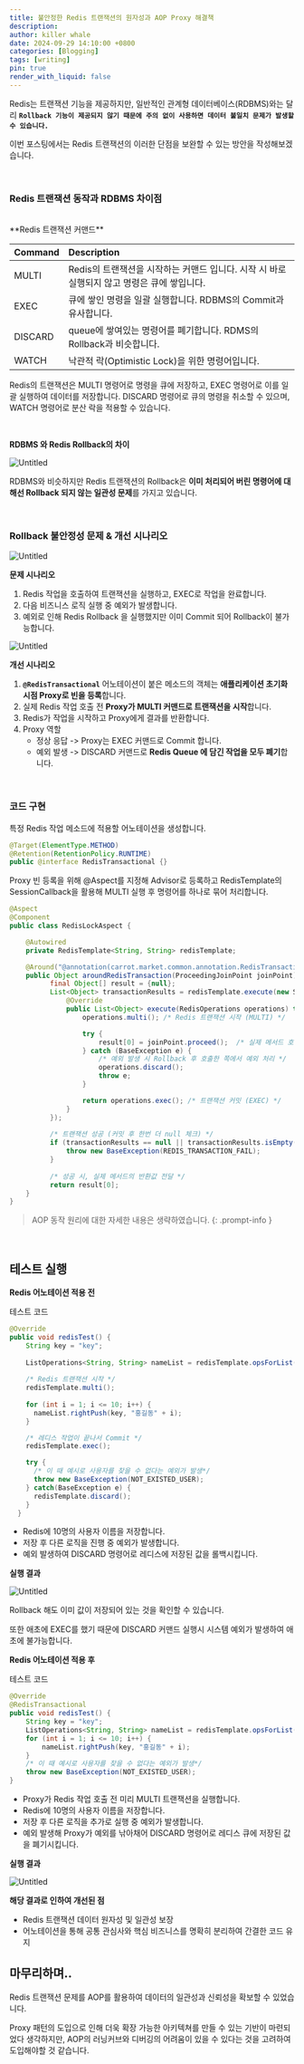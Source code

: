```yaml
---
title: 불안정한 Redis 트랜잭션의 원자성과 AOP Proxy 해결책
description: 
author: killer whale
date: 2024-09-29 14:10:00 +0800
categories: [Blogging]
tags: [writing]
pin: true
render_with_liquid: false
---
```


Redis는 트랜잭션 기능을 제공하지만, 일반적인 관계형 데이터베이스(RDBMS)와는 달리 **`Rollback 기능이 제공되지 않기 때문에 주의 없이 사용하면 데이터 불일치 문제가 발생할 수 있습니다.`**

이번 포스팅에서는 Redis 트랜잭션의 이러한 단점을 보완할 수 있는 방안을 작성해보겠습니다.

<br/>

### Redis 트랜잭션 동작과 RDBMS 차이점

<br/>
**Redis 트랜잭션 커맨드**

| Command | Description                                             |
|:--------|:--------------------------------------------------------|
| MULTI   | Redis의 트랜잭션을 시작하는 커맨드 입니다. 시작 시 바로 실행되지 않고 명령은 큐에 쌓입니다. |
| EXEC    | 큐에 쌓인 명령을 일괄 실행합니다. RDBMS의 Commit과 유사합니다.               |
| DISCARD | queue에 쌓여있는 명령어를 폐기합니다. RDMS의 Rollback과 비슷합니다.          |
| WATCH   | 낙관적 락(Optimistic Lock)을 위한 명령어입니다.                      |

Redis의 트랜잭션은 MULTI 명령어로 명령을 큐에 저장하고, EXEC 명령어로 이를 일괄 실행하여 데이터를 저장합니다. 
DISCARD 명령어로 큐의 명령을 취소할 수 있으며, WATCH 명령어로 분산 락을 적용할 수 있습니다.

<br/>

**RDBMS 와 Redis Rollback의 차이**

![Untitled](https://killerwhale1125.github.io/assets/img/post/aop/redis-rdbms.png)

RDBMS와 비슷하지만 Redis 트랜잭션의 Rollback은 **이미 처리되어 버린 명령어에 대해선 Rollback 되지 않는 일관성 문제**를 가지고 있습니다.

<br/>

### Rollback 불안정성 문제 & 개선 시나리오

![Untitled](https://killerwhale1125.github.io/assets/img/post/aop/transaction-fail.png)

**문제 시나리오**
1. Redis 작업을 호출하여 트랜잭션을 실행하고, EXEC로 작업을 완료합니다.
2. 다음 비즈니스 로직 실행 중 예외가 발생합니다.
3. 예외로 인해 Redis Rollback 을 실행했지만 이미 Commit 되어 Rollback이 불가능합니다.

![Untitled](https://killerwhale1125.github.io/assets/img/post/aop/transaction-success.png)

**개선 시나리오**
1. **`@RedisTransactional`** 어노테이션이 붙은 메소드의 객체는 **애플리케이션 초기화 시점 Proxy로 빈을 등록**합니다.
2. 실제 Redis 작업 호출 전 **Proxy가 MULTI 커맨드로 트랜잭션을 시작**합니다.
3. Redis가 작업을 시작하고 Proxy에게 결과를 반환합니다.
4. Proxy 역할
   - 정상 응답 -> Proxy는 EXEC 커맨드로 Commit 합니다.
   - 예외 발생 -> DISCARD 커맨드로 **Redis Queue 에 담긴 작업을 모두 폐기**합니다.

<br/>

### 코드 구현

특정 Redis 작업 메소드에 적용할 어노테이션을 생성합니다.
```java
@Target(ElementType.METHOD)
@Retention(RetentionPolicy.RUNTIME)
public @interface RedisTransactional {}
```

Proxy 빈 등록을 위해 @Aspect를 지정해 Advisor로 등록하고 RedisTemplate의 SessionCallback을 활용해 MULTI 실행 후 명령어를 하나로 묶어 처리합니다.

```java
@Aspect
@Component
public class RedisLockAspect {

    @Autowired
    private RedisTemplate<String, String> redisTemplate;

    @Around("@annotation(carrot.market.common.annotation.RedisTransactional)")
    public Object aroundRedisTransaction(ProceedingJoinPoint joinPoint) throws Throwable {
          final Object[] result = {null};
          List<Object> transactionResults = redisTemplate.execute(new SessionCallback<>() {
              @Override
              public List<Object> execute(RedisOperations operations) throws DataAccessException {
                  operations.multi(); /* Redis 트랜잭션 시작 (MULTI) */

                  try {
                      result[0] = joinPoint.proceed();  /* 실제 메서드 호출 */
                  } catch (BaseException e) {
                      /* 예외 발생 시 Rollback 후 호출한 쪽에서 예외 처리 */
                      operations.discard();
                      throw e;
                  }

                  return operations.exec(); /* 트랜잭션 커밋 (EXEC) */
              }
          });
          
          /* 트랜잭션 성공 (커밋 후 한번 더 null 체크) */
          if (transactionResults == null || transactionResults.isEmpty()) {
              throw new BaseException(REDIS_TRANSACTION_FAIL);
          }
          
          /* 성공 시, 실제 메서드의 반환값 전달 */
          return result[0];
    }
}
```

> AOP 동작 원리에 대한 자세한 내용은 생략하였습니다. 
{: .prompt-info }

<br/>

## 테스트 실행

**Redis 어노테이션 적용 전**

테스트 코드
```java
@Override
public void redisTest() {
    String key = "key";
  
    ListOperations<String, String> nameList = redisTemplate.opsForList();
  
    /* Redis 트랜잭션 시작 */
    redisTemplate.multi();
  
    for (int i = 1; i <= 10; i++) {
      nameList.rightPush(key, "홍길동" + i);
    }

    /* 레디스 작업이 끝나서 Commit */
    redisTemplate.exec();

    try {
      /* 이 때 예시로 사용자를 찾을 수 없다는 예외가 발생*/
      throw new BaseException(NOT_EXISTED_USER);
    } catch(BaseException e) {
      redisTemplate.discard();
    }
  }
```
- Redis에 10명의 사용자 이름을 저장합니다.
- 저장 후 다른 로직을 진행 중 예외가 발생합니다.
- 예외 발생하여 DISCARD 명령어로 레디스에 저장된 값을 롤백시킵니다.

**실행 결과**

![Untitled](https://killerwhale1125.github.io/assets/img/post/aop/fail-result.png)

Rollback 해도 이미 값이 저장되어 있는 것을 확인할 수 있습니다.

또한 애초에 EXEC를 했기 때문에 DISCARD 커맨드 실행시 시스템 예외가 발생하여 애초에 불가능합니다.

**Redis 어노테이션 적용 후**

테스트 코드
```java
@Override
@RedisTransactional
public void redisTest() {
    String key = "key";
    ListOperations<String, String> nameList = redisTemplate.opsForList();
    for (int i = 1; i <= 10; i++) {
        nameList.rightPush(key, "홍길동" + i);
    }
    /* 이 때 예시로 사용자를 찾을 수 없다는 예외가 발생*/
    throw new BaseException(NOT_EXISTED_USER);
}
```
- Proxy가 Redis 작업 호출 전 미리 MULTI 트랜잭션을 실행합니다.
- Redis에 10명의 사용자 이름을 저장합니다.
- 저장 후 다른 로직을 추가로 실행 중 예외가 발생합니다.
- 예외 발생해 Proxy가 예외를 낚아채어 DISCARD 명령어로 레디스 큐에 저장된 값을 폐기시킵니다.

**실행 결과**

![Untitled](https://killerwhale1125.github.io/assets/img/post/aop/success-result.png)

**해당 결과로 인하여 개선된 점**
- Redis 트랜잭션 데이터 원자성 및 일관성 보장
- 어노테이션을 통해 공통 관심사와 핵심 비즈니스를 명확히 분리하여 간결한 코드 유지

## 마무리하며..

Redis 트랜잭션 문제를 AOP를 활용하여 데이터의 일관성과 신뢰성을 확보할 수 있었습니다.

Proxy 패턴의 도입으로 인해 더욱 확장 가능한 아키텍쳐를 만들 수 있는 기반이 마련되었다 생각하지만, 
AOP의 러닝커브와 디버깅의 어려움이 있을 수 있다는 것을 고려하여 도입해야할 것 같습니다.
